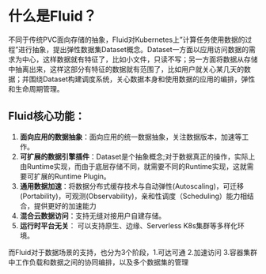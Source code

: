 # 什么是Fluid？

不同于传统PVC面向存储的抽象，Fluid对Kubernetes上”计算任务使用数据的过程”进行抽象，提出弹性数据集Dataset概念。Dataset一方面以应用访问数据的需求为中心，这样数据就有特征了，比如小文件，只读不写；另一方面将数据从存储中抽离出来，这样这部分有特征的数据就有范围了，比如用户就关心某几天的数据；并围绕Dataset构建调度系统，关心数据本身和使用数据的应用的编排，弹性和生命周期管理。


## Fluid核心功能：

1. **面向应用的数据抽象**：面向应用的统一数据抽象，关注数据版本，加速等工作。
2. **可扩展的数据引擎插件**：Dataset是个抽象概念;对于数据真正的操作，实际上由Runtime实现，而由于底层存储不同，就需要不同的Runtime实现，这就需要可扩展的Runtime Plugin。
3. **通用数据加速**：将数据分布式缓存技术与自动弹性(Autoscaling)，可迁移(Portability)，可观测(Observability)，亲和性调度（Scheduling）能力相结合，提供更好的加速能力
4. **混合云数据访问**：支持无缝对接用户自建存储。
5. **运行时平台无关**： 可以支持原生、边缘、Serverless K8s集群等多样化环境。

而Fluid对于数据场景的支持，也分为3个阶段，1.可达可通 2.加速访问 3.容器集群中工作负载和数据之间的协同编排，以及多个数据集的管理

